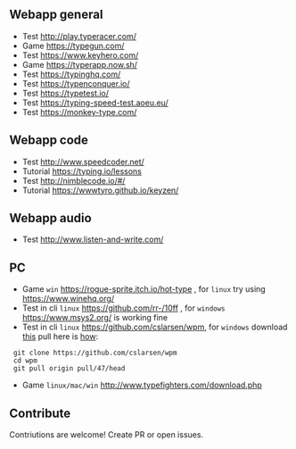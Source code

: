 ## Webapp general 
   * Test http://play.typeracer.com/  
   * Game https://typegun.com/  
   * Test https://www.keyhero.com/
   * Game https://typerapp.now.sh/
   * Test https://typinghq.com/ 
   * Test https://typenconquer.io/ 
   * Test https://typetest.io/ 
   * Test https://typing-speed-test.aoeu.eu/  
   * Test https://monkey-type.com/ 

## Webapp code
   * Test http://www.speedcoder.net/  
   * Tutorial https://typing.io/lessons  
   * Test http://nimblecode.io/#/  
   * Tutorial https://wwwtyro.github.io/keyzen/
## Webapp audio
   * Test http://www.listen-and-write.com/  
## PC
   * Game `win` https://rogue-sprite.itch.io/hot-type , for `linux` try using https://www.winehq.org/
   * Test in cli `linux` https://github.com/rr-/10ff , for `windows` https://www.msys2.org/ is working fine
   * Test in cli `linux` https://github.com/cslarsen/wpm, for `windows` download [this](https://github.com/cslarsen/wpm/pull/47) pull here is [how](https://stackoverflow.com/a/32447576):
   ```console
    git clone https://github.com/cslarsen/wpm
    cd wpm
    git pull origin pull/47/head
   ```
   * Game `linux/mac/win` http://www.typefighters.com/download.php
## Contribute
Contriutions are welcome! Create PR or open issues.
